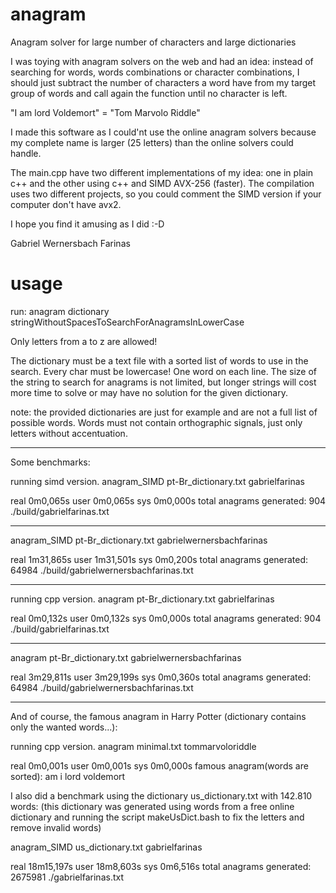 # anagram
Anagram solver for large number of characters and large dictionaries

I was toying with anagram solvers on the web and had an idea: instead of searching for words, words combinations or character combinations, I should just subtract the number of characters a word have from my target group of words and call again the function until no character is left.

"I am lord Voldemort" = "Tom Marvolo Riddle"

I made this software as I could'nt use the online anagram solvers because my complete name is larger (25 letters) than the online solvers could handle.


The main.cpp have two different implementations of my idea: one in plain c++ and the other using c++ and SIMD AVX-256 (faster). The compilation uses two different projects, so you could comment the SIMD version if your computer don't have avx2.

I hope you find it amusing as I did :-D

Gabriel Wernersbach Farinas


# usage

run:
  anagram dictionary stringWithoutSpacesToSearchForAnagramsInLowerCase

Only letters from a to z are allowed!

The dictionary must be a text file with a sorted list of words to use in the search. Every char must be lowercase! One word on each line. The size of the string to search for anagrams is not limited, but longer strings will cost more time to solve or may have no solution for the given dictionary.

note: the provided dictionaries are just for example and are not a full list of possible words. Words must not contain orthographic signals, just only letters without accentuation.
_______________________________________________________________________________
Some benchmarks:

running simd version.
anagram_SIMD pt-Br_dictionary.txt gabrielfarinas

real	0m0,065s
user	0m0,065s
sys	0m0,000s
total anagrams generated: 904 ./build/gabrielfarinas.txt
_______________________________________________________________________________
anagram_SIMD pt-Br_dictionary.txt gabrielwernersbachfarinas

real	1m31,865s
user	1m31,501s
sys	0m0,200s
total anagrams generated: 64984 ./build/gabrielwernersbachfarinas.txt
_______________________________________________________________________________
running cpp version.
anagram pt-Br_dictionary.txt gabrielfarinas

real	0m0,132s
user	0m0,132s
sys	0m0,000s
total anagrams generated: 904 ./build/gabrielfarinas.txt
_______________________________________________________________________________
anagram pt-Br_dictionary.txt gabrielwernersbachfarinas

real	3m29,811s
user	3m29,199s
sys	0m0,360s
total anagrams generated: 64984 ./build/gabrielwernersbachfarinas.txt
_______________________________________________________________________________


And of course, the famous anagram in Harry Potter (dictionary contains only the wanted words...):

running cpp version.
anagram minimal.txt tommarvoloriddle

real	0m0,001s
user	0m0,001s
sys	0m0,000s
famous anagram(words are sorted):
am i lord voldemort


I also did a benchmark using the dictionary us_dictionary.txt with 142.810 words:
(this dictionary was generated using words from a free online dictionary and running the script makeUsDict.bash to fix the letters and remove invalid words)

anagram_SIMD us_dictionary.txt gabrielfarinas

real	18m15,197s
user	18m8,603s
sys	0m6,516s
total anagrams generated: 2675981 ./gabrielfarinas.txt
